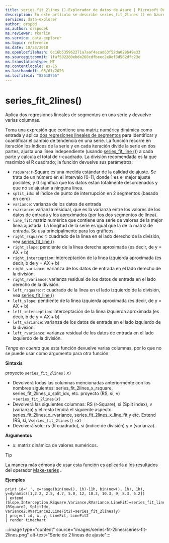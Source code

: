 ```yaml
---
title: series_fit_2lines ()-Explorador de datos de Azure | Microsoft Docs
description: En este artículo se describe series_fit_2lines () en Azure Explorador de datos.
services: data-explorer
author: orspod
ms.author: orspodek
ms.reviewer: rkarlin
ms.service: data-explorer
ms.topic: reference
ms.date: 10/23/2018
ms.openlocfilehash: 6c16b535962271a7aaf4acad63f52da028b49e33
ms.sourcegitcommit: 1faf502280ebda268cdfbeec2e8ef3d582dfc23e
ms.translationtype: MT
ms.contentlocale: es-ES
ms.lasthandoff: 05/01/2020
ms.locfileid: "82618755"
---
```

# <a name="series_fit_2lines"></a>series_fit_2lines()

Aplica dos regresiones lineales de segmentos en una serie y devuelve varias columnas.  

Toma una expresión que contiene una matriz numérica dinámica como entrada y aplica [dos regresiones lineales de segmentos](https://en.wikipedia.org/wiki/Segmented_regression) para identificar y cuantificar el cambio de tendencia en una serie. La función recorre en iteración los índices de la serie y en cada iteración divide la serie en dos partes, ajusta una línea independiente (usando [series_fit_line ()](series-fit-linefunction.md)) a cada parte y calcula el total de r-cuadrado. La división recomendada es la que maximizó el R cuadrado; la función devuelve sus parámetros:
* `rsquare`: [r-Square](https://en.wikipedia.org/wiki/Coefficient_of_determination) es una medida estándar de la calidad de ajuste. Se trata de un número en el intervalo [0-1], donde 1 es el mejor ajuste posibles, y 0 significa que los datos están totalmente desordenados y que no se ajustan a ninguna línea.
* `split_idx`: el índice de punto de interrupción en 2 segmentos (basado en cero)
* `variance`: varianza de los datos de entrada
* `rvariance`: varianza residual, que es la varianza entre los valores de los datos de entrada y los aproximados (por los dos segmentos de línea).
* `line_fit`: matriz numérica que contiene una serie de valores de la mejor línea ajustada. La longitud de la serie es igual que la de la matriz de entrada. Se usa principalmente para los gráficos.
* `right_rsquare`: r: cuadrado de la línea en el lado derecho de la división, vea [series_fit_line ()](series-fit-linefunction.md)
* `right_slope`: pendiente de la línea derecha aproximada (es decir, de y = AX + b)
* `right_interception`: interceptación de la línea izquierda aproximada (es decir, b de y = AX + b)
* `right_variance`: varianza de los datos de entrada en el lado derecho de la división.
* `right_rvariance`: varianza residual de los datos de entrada en el lado derecho de la división.
* `left_rsquare`: r: cuadrado de la línea en el lado izquierdo de la división, vea [series_fit_line ()](series-fit-linefunction.md)
* `left_slope`: pendiente de la línea izquierda aproximada (es decir, de y = AX + b)
* `left_interception`: interceptación de la línea izquierda aproximada (es decir, b de y = AX + b)
* `left_variance`: varianza de los datos de entrada en el lado izquierdo de la división.
* `left_rvariance`: varianza residual de los datos de entrada en el lado izquierdo de la división.

*Tenga en cuenta* que esta función devuelve varias columnas, por lo que no se puede usar como argumento para otra función.

**Sintaxis**

proyecto `series_fit_2lines(` *x*`)`
* Devolverá todas las columnas mencionadas anteriormente con los nombres siguientes: series_fit_2lines_x_rsquare, series_fit_2lines_x_split_idx, etc.
proyecto (RS, si, v) =`series_fit_2lines(`*x*`)`
* Devolverá las siguientes columnas: RS (r-Square), si (Split index), v (varianza) y el resto tendrá el siguiente aspecto series_fit_2lines_x_rvariance, series_fit_2lines_x_line_fit y etc. Extend (RS, si, v`series_fit_2lines(`) =*x*`)`
* Devolverá solo: rs (R cuadrado), si (índice de división) y v (varianza).
  
**Argumentos**

* *x*: matriz dinámica de valores numéricos.  

> [!TIP]
> La manera más cómoda de usar esta función es aplicarla a los resultados del operador [Make-series](make-seriesoperator.md) .

**Ejemplos**

```kusto
print id=' ', x=range(bin(now(), 1h)-11h, bin(now(), 1h), 1h), y=dynamic([1,2.2, 2.5, 4.7, 5.0, 12, 10.3, 10.3, 9, 8.3, 6.2])
| extend (Slope,Interception,RSquare,Variance,RVariance,LineFit)=series_fit_line(y), (RSquare2, SplitIdx, Variance2,RVariance2,LineFit2)=series_fit_2lines(y)
| project id, x, y, LineFit, LineFit2
| render timechart
```

:::image type="content" source="images/series-fit-2lines/series-fit-2lines.png" alt-text="Serie de 2 líneas de ajuste":::
